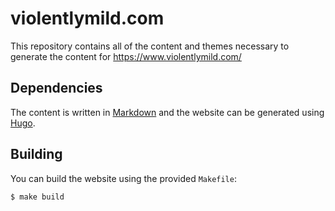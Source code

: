 # violentlymild.com

This repository contains all of the content and themes necessary to
generate the content for https://www.violentlymild.com/

## Dependencies

The content is written in
[Markdown](https://daringfireball.net/projects/markdown/) and the
website can be generated using [Hugo](https://gohugo.io/).

## Building

You can build the website using the provided `Makefile`:

```
$ make build
```

